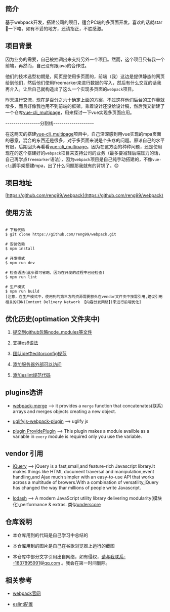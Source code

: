 ## 简介

基于webpack开发，搭建公司的项目，适合PC端的多页面开发。喜欢的话就star🌟一下咯。如有不妥的地方，还请指正，不胜感激。


## 项目背景

因为业务的需要，自己被抽调出来支持另外一个项目。然而，这个项目只有我一个前端，再然而，自己没有跟java的合作过。

他们的技术选型初期是，网页是使用多页面的，前端（我）这边是提供静态的网页给到他们，然后他们使用freemarker来进行数据的写入，然后有什么交互的话我再介入。让后自己就构造出了这么一个实现多页面的`webpack`项目。

昨天进行交流，现在是百分之六十确定上面的方案，不过这样他们后台的工作量就增多，而且好像我也用不到前端的框架。乘着设计还没给设计稿，然后我又新建了一个仓库[vue-cli_multipage](https://github.com/reng99/vue-cli_multipage)，用来探讨一下vue实现多页面应用。

-----------------分割线--------------------

在这两天的搭建[vue-cli_multipage](https://github.com/reng99/vue-cli_multipage)项目中，自己深深感到用vue实现的mpa页面的恶意，混合的东西还是很多，对于多页面来说是个头疼的问题。原谅自己的水平有限，后期回头再看看[vue-cli_multipage](https://github.com/reng99/vue-cli_multipage)。因为在这方面的种种问题，还是使用现在的这个搭建好的`webpack`项目来支持公司的业务（最多要减轻后端压力的话，自己再学点`freemarker`语法），因为`webpack`项目是自己纯手动搭建的，不像`vue-cli`脚手架搭建mpa，出了什么问题那我就有的背锅了。:blush:


## 项目地址

[https://github.com/reng99/webpack](https://github.com/reng99/webpack)



## 使用方法

```

# 下载代码
$ git clone https://github.com/reng99/webpack.git

# 安装依赖
$ npm install

# 开发模式
$ npm run dev

# 检查语法(此步骤可省略，因为在开发的过程中已经检查)
$ npm run lint

# 生产模式
$ npm run build
[注意，在生产模式中，使用到的第三方的资源需要额外在vendor文件夹中按需引用,建议引用相关的CDN(Content Delivery Network 【内容分发网络】)来进行前端优化]

```

## 优化历史(optimation 文件夹中)

1. [提交到github忽略node_modules等文件](./optimization/gitignore.md)

2. [支持es6语法](./optimization/supportEs6.md)

3. [团队ide中editorconfig规范](./optimization/editorconfig.md)

4. [添加服务器外部可以访问](./optimization/devhost.md)

5. [添加eslint规范代码](./optimization/eslint.md)



## plugins选讲

- [webpack-merge](https://npm.taobao.org/package/webpack-merge) --> it provides a `merge` function that concatenates(联系) arrays and merges objects creating a new object.

- [uglifyjs-webpack-plugin](https://doc.webpack-china.org/plugins/uglifyjs-webpack-plugin/) --> uglify js

- [plugin ProvidePlugin](https://webpack.github.io/docs/shimming-modules.html#plugin-provideplugin) --> This plugin makes a module availble as a variable in `every` module is required only you use the variable.


## vendor 引用

- [jQuery](https://jquery.com/) --> jQuery is a fast,small,and feature-rich Javascript library.It makes things like HTML document traversal and manipulation,event handling,and Ajax much simpler with an easy-to-use API that works across a multitude of browers.With a combination of versatility,jQuery has changed the way thar millions of people write Javascript.

- [lodash](https://lodash.com/) --> A modern JavaScript utility library delivering modularity(模块化),performance & extras. 类似[underscore](http://underscorejs.org/)


## 仓库说明

- 本仓库用到的代码是自己学习中总结的

- 本仓库用到的图片是自己在谷歌浏览器上运行的截图

- 本仓库中部分文字引用出自网络，如有侵权，请与我联系--1837895991@qq.com 。我会在第一时间删除。


## 相关参考

- [webpack官网](http://webpack.github.io/)

- [eslint配置](http://eslint.org/docs/user-guide/configuring)

